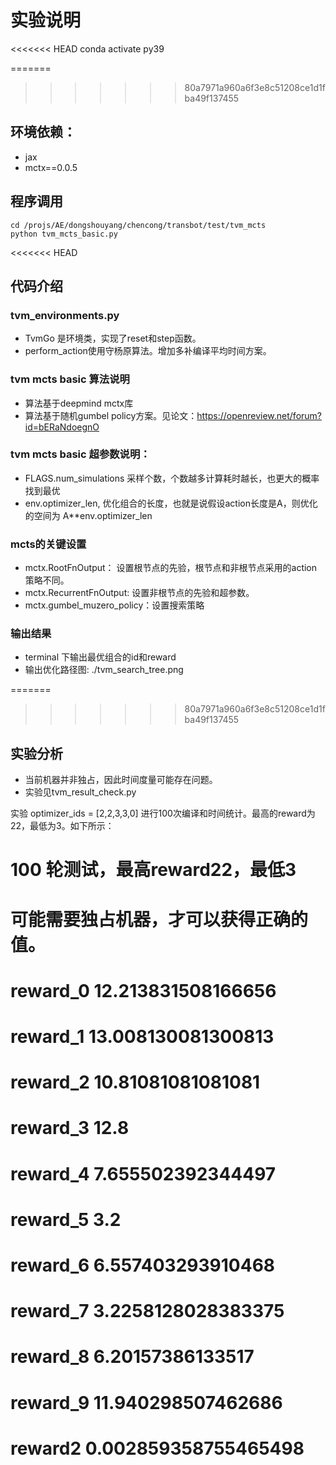# 实验说明

<<<<<<< HEAD
conda activate py39

=======
>>>>>>> 80a7971a960a6f3e8c51208ce1d1fba49f137455
## 环境依赖：
* jax
* mctx==0.0.5

## 程序调用

```
cd /projs/AE/dongshouyang/chencong/transbot/test/tvm_mcts
python tvm_mcts_basic.py
```


<<<<<<< HEAD
## 代码介绍

### tvm_environments.py
* TvmGo 是环境类，实现了reset和step函数。
* perform_action使用守杨原算法。增加多补编译平均时间方案。

### tvm mcts basic 算法说明
* 算法基于deepmind mctx库
* 算法基于随机gumbel policy方案。见论文：https://openreview.net/forum?id=bERaNdoegnO
### tvm mcts basic 超参数说明：
* FLAGS.num_simulations 采样个数，个数越多计算耗时越长，也更大的概率找到最优
* env.optimizer_len, 优化组合的长度，也就是说假设action长度是A，则优化的空间为 A**env.optimizer_len
### mcts的关键设置
* mctx.RootFnOutput： 设置根节点的先验，根节点和非根节点采用的action策略不同。
* mctx.RecurrentFnOutput: 设置非根节点的先验和超参数。
* mctx.gumbel_muzero_policy：设置搜索策略


### 输出结果
* terminal 下输出最优组合的id和reward
* 输出优化路径图: ./tvm_search_tree.png


=======
>>>>>>> 80a7971a960a6f3e8c51208ce1d1fba49f137455

## 实验分析
* 当前机器并非独占，因此时间度量可能存在问题。
* 实验见tvm_result_check.py


实验 optimizer_ids = [2,2,3,3,0]
进行100次编译和时间统计。最高的reward为22，最低为3。如下所示：

# 100 轮测试，最高reward22，最低3
# 可能需要独占机器，才可以获得正确的值。
# reward_0 12.213831508166656
# reward_1 13.008130081300813
# reward_2 10.81081081081081
# reward_3 12.8
# reward_4 7.655502392344497
# reward_5 3.2
# reward_6 6.557403293910468
# reward_7 3.2258128028383375
# reward_8 6.20157386133517
# reward_9 11.940298507462686
# reward2 0.002859358755465498


